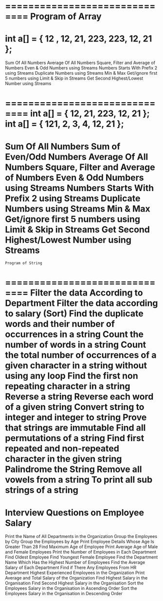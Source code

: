 ==============================
	Program of Array
==============================
int a[] = { 12 , 12, 21, 223, 223, 12, 21 };
=====================
Sum Of All Numbers
Average Of All Numbers
Square, Filter and Average of Numbers
Even & Odd Numbers using Streams
Numbers Starts With Prefix 2 using Streams
Duplicate Numbers using Streams
Min & Max
Get/ignore first 5 numbers using Limit & Skip in Streams
Get Second Highest/Lowest Number using Streams

==============================
int a[] = { 12, 21, 223, 12, 21 };
int a[] = { 121, 2, 3, 4, 12, 21 };
==============================
Sum Of All Numbers
Sum of Even/Odd Numbers
Average Of All Numbers
Square, Filter and Average of Numbers
Even & Odd Numbers using Streams
Numbers Starts With Prefix 2 using Streams
Duplicate Numbers using Streams
Min & Max
Get/ignore first 5 numbers using Limit & Skip in Streams
Get Second Highest/Lowest Number using Streams
==============================
	Program of String
==============================
Filter the data According to Department
Filter the data according to salary (Sort)
Find the duplicate words and their number of occurrences in a string
Count the number of words in a string
Count the total number of occurrences of a given character in a string without using any loop
Find the first non repeating character in a string
Reverse a string
Reverse each word of a given string
Convert string to integer and integer to string
Prove that strings are immutable
Find all permutations of a string
Find first repeated and non-repeated character in the given string
Palindrome the String
Remove all vowels from a string
To print all sub strings of a string
==========================================
 Interview Questions on Employee Salary
==========================================
Print the Name of All Departments in the Organization
Group the Employees by City
Group the Employees by Age
Print Employee Details Whose Age Is Greater Than 28
Find Maximum Age of Employee
Print Average Age of Male and Female Employees
Print the Number of Employees in Each Department
Find Oldest Employee
Find Youngest Female Employee
Find the Department Name Which Has the Highest Number of Employees
Find the Average Salary of Each Department
Find if There Any Employees From HR Department
Highest Experienced Employees in the Organization
Print Average and Total Salary of the Organization
Find Highest Salary in the Organisation
Find Second Highest Salary in the Organisation
Sort the Employees Salary in the Organisation in Ascending Order
Sort the Employees Salary in the Organisation in Descending Order

